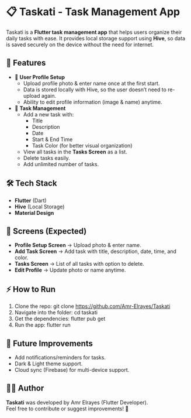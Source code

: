 # 📋 Taskati - Task Management App
Taskati is a **Flutter task management app** that helps users organize their daily tasks with ease. It provides local storage support using **Hive**, so data is saved securely on the device without the need for internet.

## 🚀 Features
- 👤 **User Profile Setup**
  - Upload profile photo & enter name once at the first start.
  - Data is stored locally with Hive, so the user doesn’t need to re-upload again.
  - Ability to edit profile information (image & name) anytime.
- 📝 **Task Management**
  - Add a new task with:
    - Title  
    - Description  
    - Date  
    - Start & End Time  
    - Task Color (for better visual organization)
  - View all tasks in the **Tasks Screen** as a list.
  - Delete tasks easily.
  - Add unlimited number of tasks.

## 🛠️ Tech Stack
- **Flutter** (Dart)
- **Hive** (Local Storage)
- **Material Design**


## 📸 Screens (Expected)
- **Profile Setup Screen** → Upload photo & enter name.  
- **Add Task Screen** → Add task with title, description, date, time, and color.  
- **Tasks Screen** → List of all tasks with option to delete.  
- **Edit Profile** → Update photo or name anytime.  

## ⚡ How to Run
1. Clone the repo:
   git clone https://github.com/Amr-Elrayes/Taskati
2. Navigate into the folder:
   cd taskati
3. Get the dependencies:
   flutter pub get
4. Run the app:
   flutter run

## 📌 Future Improvements
- Add notifications/reminders for tasks.  
- Dark & Light theme support.  
- Cloud sync (Firebase) for multi-device support.  

## 👨‍💻 Author
**Taskati** was developed by Amr Elrayes (Flutter Developer).  
Feel free to contribute or suggest improvements! 🚀
